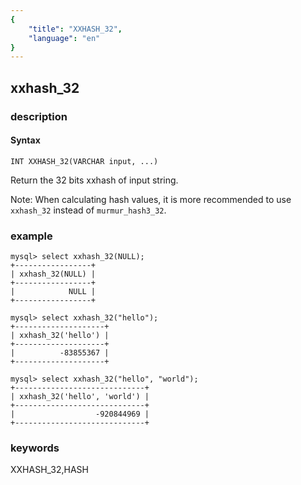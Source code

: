 ```yaml
---
{
    "title": "XXHASH_32",
    "language": "en"
}
---
```


<!-- 
Licensed to the Apache Software Foundation (ASF) under one
or more contributor license agreements.  See the NOTICE file
distributed with this work for additional information
regarding copyright ownership.  The ASF licenses this file
to you under the Apache License, Version 2.0 (the
"License"); you may not use this file except in compliance
with the License.  You may obtain a copy of the License at
  http://www.apache.org/licenses/LICENSE-2.0
Unless required by applicable law or agreed to in writing,
software distributed under the License is distributed on an
"AS IS" BASIS, WITHOUT WARRANTIES OR CONDITIONS OF ANY
KIND, either express or implied.  See the License for the
specific language governing permissions and limitations
under the License.
-->

## xxhash_32

### description
#### Syntax

`INT XXHASH_32(VARCHAR input, ...)`

Return the 32 bits xxhash of input string.

Note: When calculating hash values, it is more recommended to use `xxhash_32` instead of `murmur_hash3_32`.

### example

```
mysql> select xxhash_32(NULL);
+-----------------+
| xxhash_32(NULL) |
+-----------------+
|            NULL |
+-----------------+

mysql> select xxhash_32("hello");
+--------------------+
| xxhash_32('hello') |
+--------------------+
|          -83855367 |
+--------------------+

mysql> select xxhash_32("hello", "world");
+-----------------------------+
| xxhash_32('hello', 'world') |
+-----------------------------+
|                  -920844969 |
+-----------------------------+
```

### keywords

XXHASH_32,HASH
